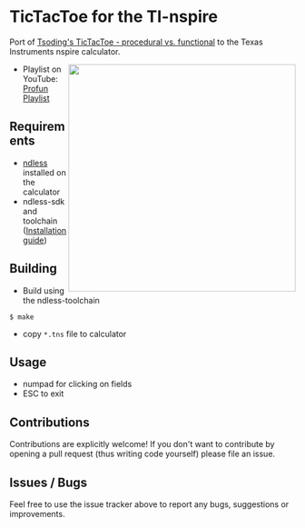# TicTacToe for the TI-nspire

Port of [Tsoding's TicTacToe - procedural vs. functional](https://github.com/tsoding/profun/tree/master/procedural) to the Texas Instruments nspire calculator.

<img src="https://i.imgur.com/3bXr159.png" height="400px" align="right"/>

* Playlist on YouTube: [Profun Playlist](https://www.youtube.com/watch?v=gCVMkKgs3uQ&list=PLguYJK7ydFE7KBfUplAk_qLp--xG6gw3R)

## Requirements
* [ndless](https://github.com/ndless-nspire/Ndless) installed on the calculator
* ndless-sdk and toolchain ([Installation guide](https://hackspire.org/index.php?title=C_and_assembly_development_introduction))
 
## Building

* Build using the ndless-toolchain
 
```console
$ make
```
* copy `*.tns` file to calculator

## Usage

* numpad for clicking on fields
* ESC to exit

## Contributions

Contributions are explicitly welcome! If you don't want to contribute by opening a pull request (thus writing code yourself) please file an issue.

## Issues / Bugs

Feel free to use the issue tracker above to report any bugs, suggestions or improvements.

